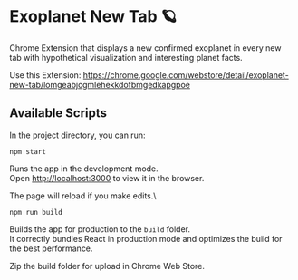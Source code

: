 # Exoplanet New Tab 🪐

Chrome Extension that displays a new confirmed exoplanet in every new tab with hypothetical visualization and interesting planet facts.

Use this Extension: https://chrome.google.com/webstore/detail/exoplanet-new-tab/lomgeabjcgmlehekkdofbmgedkapgpoe

## Available Scripts

In the project directory, you can run:

`npm start`

Runs the app in the development mode.\
Open [http://localhost:3000](http://localhost:3000) to view it in the browser.

The page will reload if you make edits.\

`npm run build`

Builds the app for production to the `build` folder.\
It correctly bundles React in production mode and optimizes the build for the best performance.

Zip the build folder for upload in Chrome Web Store.
